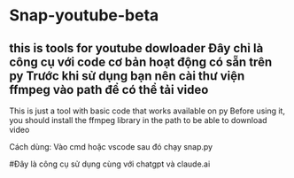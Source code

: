 # Snap-youtube-beta
this is tools for youtube dowloader
Đây chỉ là công cụ với code cơ bản hoạt động có sẵn trên py
Trước khi sử dụng bạn nên cài thư viện ffmpeg vào path để có thể tải video
------------------------------------------------------------------------------------------------------------------
This is just a tool with basic code that works available on py
Before using it, you should install the ffmpeg library in the path to be able to download video

Cách dùng: Vào cmd hoặc vscode sau đó chạy snap.py








#Đây là công cụ sử dụng cùng với chatgpt và claude.ai
